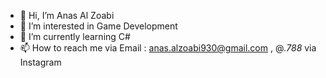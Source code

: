 - 👋 Hi, I’m Anas Al Zoabi
- 👀 I’m interested in Game Development
- 🌱 I’m currently learning C#
- 📫 How to reach me via Email : anas.alzoabi930@gmail.com , @_.788_ via Instagram
<!---
Anasalzoabi/Anasalzoabi is a ✨ special ✨ repository because its `README.md` (this file) appears on your GitHub profile.
You can click the Preview link to take a look at your changes.
--->
